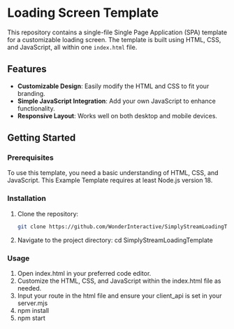 # Loading Screen Template

This repository contains a single-file Single Page Application (SPA) template for a customizable loading screen. The template is built using HTML, CSS, and JavaScript, all within one `index.html` file.

## Features

- **Customizable Design**: Easily modify the HTML and CSS to fit your branding.
- **Simple JavaScript Integration**: Add your own JavaScript to enhance functionality.
- **Responsive Layout**: Works well on both desktop and mobile devices.

## Getting Started

### Prerequisites

To use this template, you need a basic understanding of HTML, CSS, and JavaScript.
This Example Template requires at least Node.js version 18.

### Installation

1. Clone the repository:
    ```bash
    git clone https://github.com/WonderInteractive/SimplyStreamLoadingTemplate.git
2. Navigate to the project directory:
    cd SimplyStreamLoadingTemplate

### Usage

1. Open index.html in your preferred code editor.
2. Customize the HTML, CSS, and JavaScript within the index.html file as needed.
3. Input your route in the html file and ensure your client_api is set in your server.mjs
4. npm install
5. npm start